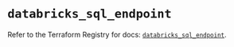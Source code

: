 # `databricks_sql_endpoint`

Refer to the Terraform Registry for docs: [`databricks_sql_endpoint`](https://registry.terraform.io/providers/databricks/databricks/1.50.0/docs/resources/sql_endpoint).
